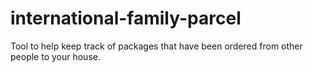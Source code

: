 # international-family-parcel
Tool to help keep track of packages that have been ordered from other people to your house.
